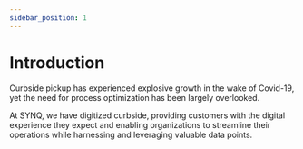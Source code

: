 ```yaml
---
sidebar_position: 1
---
```


# Introduction
Curbside pickup has experienced explosive growth in the wake of Covid-19, yet the need for process optimization has been largely overlooked.

At SYNQ, we have digitized curbside, providing customers with the digital experience they expect and enabling organizations to streamline their operations while harnessing and leveraging valuable data points.